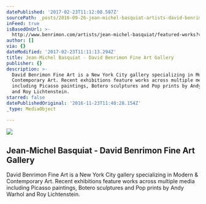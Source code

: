 ```yaml
---
datePublished: '2017-02-23T11:12:08.587Z'
sourcePath: _posts/2016-09-26-jean-michel-basquiat-artists-david-benrimon-fine-art-s.md
inFeed: true
isBasedOnUrl: >-
  http://www.benrimon.com/artists/jean-michel-basquiat/featured-works?view=slider#2
author: []
via: {}
dateModified: '2017-02-23T11:11:13.294Z'
title: Jean-Michel Basquiat - David Benrimon Fine Art Gallery
publisher: {}
description: >-
  David Benrimon Fine Art is a New York City gallery specializing in Modern &
  Contemporary Art. Recent exhibitions feature works across multiple media
  including Picasso paintings, Botero sculptures and Pop prints by Andy Warhol
  and Roy Lichtenstein.
starred: false
datePublishedOriginal: '2016-11-23T11:40:28.154Z'
_type: MediaObject

---
```

<article style=""><img src="https://imgflo.herokuapp.com/graph/2b2431f8e7ba7b0/04938da35f2876a4476649c1aac147a1/noop.jpeg?input=https%3A%2F%2Fs3.amazonaws.com%2Ffiles.collageplatform.com.prod%2Fimage_cache%2F1010x580_fit%2F54188ee109a72c022291c1d0%2Fd3b310a8ae2784f59c1a8ef86fe9975e.jpeg" /><h1>Jean-Michel Basquiat - David Benrimon Fine Art Gallery</h1><p>David Benrimon Fine Art is a New York City gallery specializing in Modern &amp; Contemporary Art. Recent exhibitions feature works across multiple media including Picasso paintings, Botero sculptures and Pop prints by Andy Warhol and Roy Lichtenstein.</p></article>